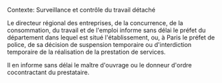 Contexte: Surveillance et contrôle du travail détaché

Le directeur régional des entreprises, de la concurrence, de la consommation, du travail et de l'emploi informe sans délai le préfet du département dans lequel est situé l'établissement, ou, à Paris le préfet de police, de sa décision de suspension temporaire ou d'interdiction temporaire de la réalisation de la prestation de services.

Il en informe sans délai le maître d'ouvrage ou le donneur d'ordre cocontractant du prestataire.